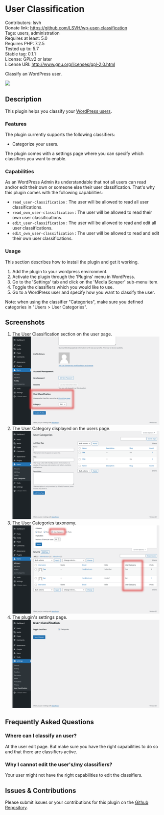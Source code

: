 # User Classification

Contributors: lsvh  
Donate link: https://github.com/LSVH/wp-user-classification  
Tags: users, administration  
Requires at least: 5.0  
Requires PHP: 7.2.5  
Tested up to: 5.7  
Stable tag: 0.1.1  
License: GPLv2 or later  
License URI: http://www.gnu.org/licenses/gpl-2.0.html

Classify an WordPress user.

[![](https://img.shields.io/wordpress/plugin/installs/user-classification?style=for-the-badge)](https://wordpress.org/plugins/user-classification/)

## Description

This plugin helps you classify your [WordPress users](https://learn.wordpress.org/lesson-plan/user-management/).

### Features

The plugin currently supports the following classifiers:

* Categorize your users.

The plugin comes with a settings page where you can specify which classifiers you want to enable.

### Capabilities

As an WordPress Admin its understandable that not all users can read and/or edit their own or someone else their user classification. That's why this plugin comes with the following capabilities:

* `read_user-classification` : The user will be allowed to read all user classifications.
* `read_own_user-classification` : The user will be allowed to read their own user classifications.
* `edit_user-classification` : The user will be allowed to read and edit all user classifications.
* `edit_own_user-classification` : The user will be allowed to read and edit their own user classifications.

### Usage

This section describes how to install the plugin and get it working.

1. Add the plugin to your wordpress environment.
2. Activate the plugin through the 'Plugins' menu in WordPress.
3. Go to the 'Settings' tab and click on the 'Media Scraper' sub-menu item.
4. Toggle the classifiers which you would like to use.
5. Go to a WordPress user and specify how you want to classify the user.

Note: when using the classifier "Categories", make sure you defined categories in "Users > User Categories".

## Screenshots

1. The User Classification section on the user page.  
   ![The User Classification section on the user page](.wordpress-org/screenshot-1.png)
2. The User Category displayed on the users page.  
   ![The User Category displayed on the users page](.wordpress-org/screenshot-2.png)
4. The User Categories taxonomy.  
   ![The User Categories taxonomy](.wordpress-org/screenshot-3.png)
6. The plugin's settings page.  
   ![The plugin's settings page](.wordpress-org/screenshot-4.png)

## Frequently Asked Questions

### Where can I classify an user?

At the user edit page. But make sure you have the right capabilities to do so and that there are classifiers active.

### Why I cannot edit the user's/my classifiers?

Your user might not have the right capabilities to edit the classifiers.

## Issues & Contributions

Please submit issues or your contributions for this plugin on the [Github Repository](https://github.com/LSVH/wp-user-classification).

<!-- changelog -->
